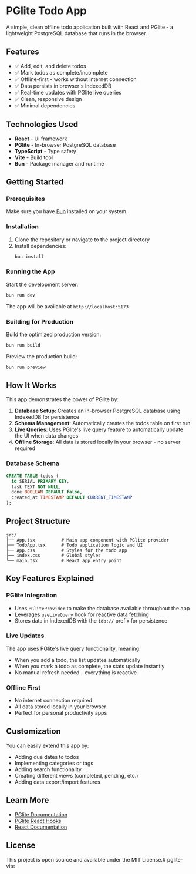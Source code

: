 # PGlite Todo App

A simple, clean offline todo application built with React and PGlite - a lightweight PostgreSQL database that runs in the browser.

## Features

- ✅ Add, edit, and delete todos
- ✅ Mark todos as complete/incomplete
- ✅ Offline-first - works without internet connection
- ✅ Data persists in browser's IndexedDB
- ✅ Real-time updates with PGlite live queries
- ✅ Clean, responsive design
- ✅ Minimal dependencies

## Technologies Used

- **React** - UI framework
- **PGlite** - In-browser PostgreSQL database
- **TypeScript** - Type safety
- **Vite** - Build tool
- **Bun** - Package manager and runtime

## Getting Started

### Prerequisites

Make sure you have [Bun](https://bun.sh/) installed on your system.

### Installation

1. Clone the repository or navigate to the project directory
2. Install dependencies:
   ```bash
   bun install
   ```

### Running the App

Start the development server:

```bash
bun run dev
```

The app will be available at `http://localhost:5173`

### Building for Production

Build the optimized production version:

```bash
bun run build
```

Preview the production build:

```bash
bun run preview
```

## How It Works

This app demonstrates the power of PGlite by:

1. **Database Setup**: Creates an in-browser PostgreSQL database using IndexedDB for persistence
2. **Schema Management**: Automatically creates the todos table on first run
3. **Live Queries**: Uses PGlite's live query feature to automatically update the UI when data changes
4. **Offline Storage**: All data is stored locally in your browser - no server required

### Database Schema

```sql
CREATE TABLE todos (
  id SERIAL PRIMARY KEY,
  task TEXT NOT NULL,
  done BOOLEAN DEFAULT false,
  created_at TIMESTAMP DEFAULT CURRENT_TIMESTAMP
);
```

## Project Structure

```
src/
├── App.tsx          # Main app component with PGlite provider
├── TodoApp.tsx      # Todo application logic and UI
├── App.css          # Styles for the todo app
├── index.css        # Global styles
└── main.tsx         # React app entry point
```

## Key Features Explained

### PGlite Integration

- Uses `PGliteProvider` to make the database available throughout the app
- Leverages `useLiveQuery` hook for reactive data fetching
- Stores data in IndexedDB with the `idb://` prefix for persistence

### Live Updates

The app uses PGlite's live query functionality, meaning:
- When you add a todo, the list updates automatically
- When you mark a todo as complete, the stats update instantly
- No manual refresh needed - everything is reactive

### Offline First

- No internet connection required
- All data stored locally in your browser
- Perfect for personal productivity apps

## Customization

You can easily extend this app by:

- Adding due dates to todos
- Implementing categories or tags
- Adding search functionality
- Creating different views (completed, pending, etc.)
- Adding data export/import features

## Learn More

- [PGlite Documentation](https://pglite.dev/docs/)
- [PGlite React Hooks](https://pglite.dev/docs/framework-hooks/react)
- [React Documentation](https://react.dev/)

## License

This project is open source and available under the MIT License.# pglite-vite
